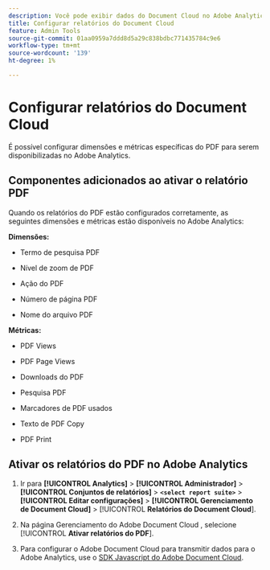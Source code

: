 ```yaml
---
description: Você pode exibir dados do Document Cloud no Adobe Analytics
title: Configurar relatórios do Document Cloud
feature: Admin Tools
source-git-commit: 01aa0959a7ddd8d5a29c838bdbc771435784c9e6
workflow-type: tm+mt
source-wordcount: '139'
ht-degree: 1%

---
```



# Configurar relatórios do Document Cloud

É possível configurar dimensões e métricas específicas do PDF para serem disponibilizadas no Adobe Analytics.

## Componentes adicionados ao ativar o relatório PDF

Quando os relatórios do PDF estão configurados corretamente, as seguintes dimensões e métricas estão disponíveis no Adobe Analytics:

**Dimensões:**

* Termo de pesquisa PDF

* Nível de zoom de PDF

* Ação do PDF

* Número de página PDF

* Nome do arquivo PDF

**Métricas:**

* PDF Views

* PDF Page Views

* Downloads do PDF

* Pesquisa PDF

* Marcadores de PDF usados

* Texto de PDF Copy

* PDF Print

## Ativar os relatórios do PDF no Adobe Analytics

1. Ir para **[!UICONTROL Analytics]** > **[!UICONTROL Administrador]** > **[!UICONTROL Conjuntos de relatórios]** > **`<select report suite>`** > **[!UICONTROL Editar configurações]** > **[!UICONTROL Gerenciamento de Document Cloud]** > [!UICONTROL **Relatórios do Document Cloud**].

1. Na página Gerenciamento do Adobe Document Cloud , selecione [!UICONTROL **Ativar relatórios do PDF**].

1. Para configurar o Adobe Document Cloud para transmitir dados para o Adobe Analytics, use o [SDK Javascript do Adobe Document Cloud](https://www.adobe.io/apis/documentcloud/dcsdk.html).


